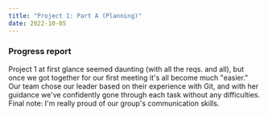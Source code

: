 ```yaml
---
title: "Project 1: Part A (Planning)"
date: 2022-10-05
---
```

### Progress report
Project 1 at first glance seemed daunting (with all the reqs. and all), but once we got together for our first meeting
it's all become much "easier." Our team chose our leader based on their experience with Git, and with her guidance we've confidently gone through each task 
without any difficulties. Final note: I'm really proud of our group's communication skills.
